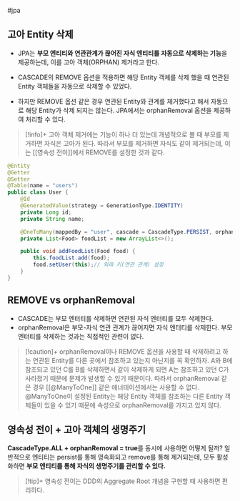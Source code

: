#jpa 

## 고아 Entity 삭제
+ JPA는 **부모 엔티티와 연관관계가 끊어진 자식 엔티티를 자동으로 삭제하는 기능**을 제공하는데, 이를 고아 객체(ORPHAN) 제거라고 한다.

- CASCADE의 REMOVE 옵션을 적용하면 해당 Entity 객체를 삭제 했을 때 연관된 Entity 객체들을 자동으로 삭제할 수 있었다.
+ 하지만 REMOVE 옵션 같은 경우 연관된 Entity와 관계를 제거했다고 해서 자동으로 해당 Entity가 삭제 되지는 않는다. JPA에서는 orphanRemoval 옵션을 제공하여 처리할 수 있다.

> [!info]+ 
> 고아 객체 제거에는 기능이 하나 더 있는데 개념적으로 볼 때 부모를 제거하면 자식은 고아가 된다. 따라서 부모를 제거하면 자식도 같이 제거되는데, 이는 [[영속성 전이]]에서 REMOVE를 설정한 것과 같다.

```java
@Entity
@Getter
@Setter
@Table(name = "users")
public class User {
    @Id
    @GeneratedValue(strategy = GenerationType.IDENTITY)
    private Long id;
    private String name;

    @OneToMany(mappedBy = "user", cascade = CascadeType.PERSIST, orphanRemoval = true)
    private List<Food> foodList = new ArrayList<>();

    public void addFoodList(Food food) {
        this.foodList.add(food);
        food.setUser(this);// 외래 키(연관 관계) 설정
    }
}
```


## REMOVE vs orphanRemoval
- CASCADE는 부모 엔터티를 삭제하면 연관된 자식 엔터티를 모두 삭제한다.
- orphanRemoval은 부모-자식 연관 관계가 끊어지면 자식 엔터티를 삭제한다. 부모 엔터티를 삭제하는 것과는 직접적인 관련이 없다.

> [!caution]+ 
> orphanRemoval이나 REMOVE 옵션을 사용할 때 삭제하려고 하는 연관된 Entity를 다른 곳에서 참조하고 있는지 아닌지를 꼭 확인하자. A와 B에 참조되고 있던 C를 B를 삭제하면서 같이 삭제하게 되면 A는 참조하고 있던 C가 사라졌기 때문에 문제가 발생할 수 있기 때문이다. 따라서 orphanRemoval 같은 경우 [[@ManyToOne]] 같은 애너테이션에서는 사용할 수 없다. @ManyToOne이 설정된 Entity는 해당 Entity 객체를 참조하는 다른 Entity 객체들이 있을 수 있기 때문에 속성으로 orphanRemoval를 가지고 있지 않다.

## 영속성 전이 + 고아 객체의 생명주기
**CascadeType.ALL + orphanRemoval = true**를 동시에 사용하면 어떻게 될까? 일반적으로 엔티티는 persist를 통해 영속화되고 remove를 통해 제거되는데, 모두 활성화하면 **부모 엔티티를 통해 자식의 생명주기를 관리할 수 있다.**

> [!tip]+ 
> 영속성 전이는 DDD의 Aggregate Root 개념을 구현할 때 사용하면 편리하다.
